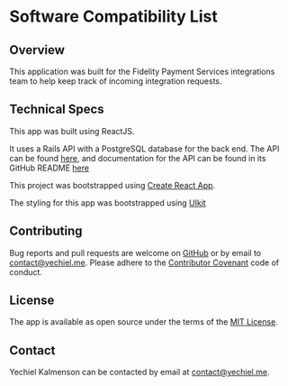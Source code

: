 # Software Compatibility List

## Overview

This application was built for the Fidelity Payment Services integrations team to help keep track of incoming integration requests.

## Technical Specs

This app was built using ReactJS.

It uses a Rails API with a PostgreSQL database for the back end. The API can be found [here](https://github.com/achasveachas/compatibility-list-api), and documentation for the API can be found in its GitHub README [here](https://github.com/achasveachas/compatibility-list-api/blob/master/doc/documentation.md)

This project was bootstrapped using [Create React App](https://github.com/facebookincubator/create-react-app).

The styling for this app was bootstrapped using [UIkit](https://getuikit.com/)

## Contributing

Bug reports and pull requests are welcome on [GitHub](https://github.com/achasveachas/compatibility-list-client) or by email to [contact@yechiel.me](mailto:contact@yechiel.me). Please adhere to the [Contributor Covenant](http://contributor-covenant.org) code of conduct.

## License

The app is available as open source under the terms of the [MIT License](http://opensource.org/licenses/MIT).

## Contact

Yechiel Kalmenson can be contacted by email at [contact@yechiel.me](mailto:contact@yechiel.me).